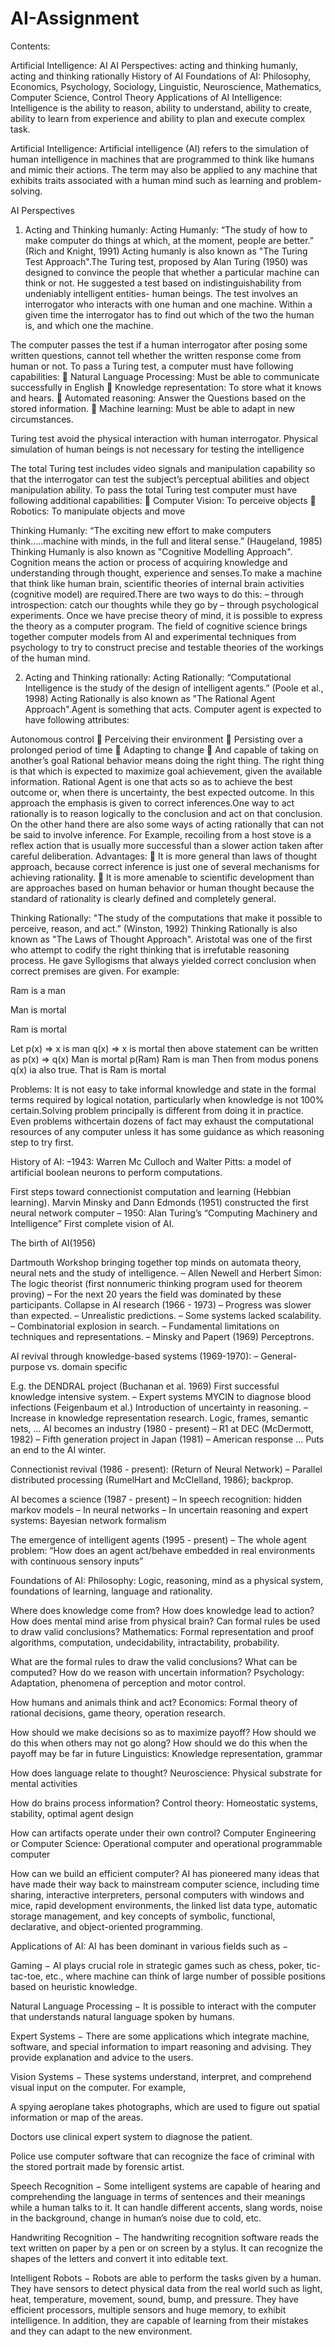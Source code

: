# AI-Assignment
Contents:

Artificial Intelligence: AI
AI Perspectives: acting and thinking humanly, acting and thinking rationally
History of AI
Foundations of AI: Philosophy, Economics, Psychology, Sociology, Linguistic, Neuroscience, Mathematics, Computer Science, Control Theory
Applications of AI 
Intelligence:
Intelligence is the ability to reason, ability to understand, ability to create, ability to learn from experience and ability to plan and execute complex task.

Artificial Intelligence:
Artificial intelligence (AI) refers to the simulation of human intelligence in machines that are programmed to think like humans and mimic their actions. The term may also be applied to any machine that exhibits traits associated with a human mind such as learning and problem-solving.

AI Perspectives
1. Acting and Thinking humanly:
Acting Humanly:
“The study of how to make computer do things at which, at the moment, people are better.” (Rich and Knight, 1991) Acting humanly is also known as "The Turing Test Approach".The Turing test, proposed by Alan Turing (1950) was designed to convince the people that whether a particular machine can think or not. He suggested a test based on indistinguishability from undeniably intelligent entities- human beings. The test involves an interrogator who interacts with one human and one machine. Within a given time the interrogator has to find out which of the two the human is, and which one the machine.

The computer passes the test if a human interrogator after posing some written questions, cannot tell whether the written response come from human or not. To pass a Turing test, a computer must have following capabilities:  Natural Language Processing: Must be able to communicate successfully in English  Knowledge representation: To store what it knows and hears.  Automated reasoning: Answer the Questions based on the stored information.  Machine learning: Must be able to adapt in new circumstances.

Turing test avoid the physical interaction with human interrogator. Physical simulation of human beings is not necessary for testing the intelligence

The total Turing test includes video signals and manipulation capability so that the interrogator can test the subject’s perceptual abilities and object manipulation ability. To pass the total Turing test computer must have following additional capabilities:  Computer Vision: To perceive objects  Robotics: To manipulate objects and move

Thinking Humanly:
“The exciting new effort to make computers think…..machine with minds, in the full and literal sense.” (Haugeland, 1985) Thinking Humanly is also known as "Cognitive Modelling Approach". Cognition means the action or process of acquiring knowledge and understanding through thought, experience and senses.To make a machine that think like human brain, scientific theories of internal brain activities (cognitive model) are required.There are two ways to do this: – through introspection: catch our thoughts while they go by – through psychological experiments. Once we have precise theory of mind, it is possible to express the theory as a computer program. The field of cognitive science brings together computer models from AI and experimental techniques from psychology to try to construct precise and testable theories of the workings of the human mind.

2. Acting and Thinking rationally:
Acting Rationally:
“Computational Intelligence is the study of the design of intelligent agents.” (Poole et al., 1998) Acting Rationally is also known as "The Rational Agent Approach".Agent is something that acts. Computer agent is expected to have following attributes:

Autonomous control  Perceiving their environment  Persisting over a prolonged period of time  Adapting to change  And capable of taking on another’s goal Rational behavior means doing the right thing. The right thing is that which is expected to maximize goal achievement, given the available information. Rational Agent is one that acts so as to achieve the best outcome or, when there is uncertainty, the best expected outcome. In this approach the emphasis is given to correct inferences.One way to act rationally is to reason logically to the conclusion and act on that conclusion. On the other hand there are also some ways of acting rationally that can not be said to involve inference. For Example, recoiling from a host stove is a reflex action that is usually more successful than a slower action taken after careful deliberation.
Advantages:  It is more general than laws of thought approach, because correct inference is just one of several mechanisms for achieving rationality.  It is more amenable to scientific development than are approaches based on human behavior or human thought because the standard of rationality is clearly defined and completely general.

Thinking Rationally:
"The study of the computations that make it possible to perceive, reason, and act.” (Winston, 1992) Thinking Rationally is also known as "The Laws of Thought Approach". Aristotal was one of the first who attempt to codify the right thinking that is irrefutable reasoning process. He gave Syllogisms that always yielded correct conclusion when correct premises are given. For example:

Ram is a man

Man is mortal

Ram is mortal

Let p(x) => x is man q(x) => x is mortal then above statement can be written as p(x) => q(x) Man is mortal p(Ram) Ram is man Then from modus ponens q(x) ia also true. That is Ram is mortal

Problems: It is not easy to take informal knowledge and state in the formal terms required by logical notation, particularly when knowledge is not 100% certain.Solving problem principally is different from doing it in practice. Even problems withcertain dozens of fact may exhaust the computational resources of any computer unless it has some guidance as which reasoning step to try first.

History of AI:
–1943: Warren Mc Culloch and Walter Pitts: a model of artificial boolean neurons to perform computations.

First steps toward connectionist computation and learning (Hebbian learning). Marvin Minsky and Dann Edmonds (1951) constructed the first neural network computer – 1950: Alan Turing’s “Computing Machinery and Intelligence” First complete vision of AI.

The birth of AI(1956)

Dartmouth Workshop bringing together top minds on automata theory, neural nets and the study of intelligence. – Allen Newell and Herbert Simon: The logic theorist (first nonnumeric thinking program used for theorem proving) – For the next 20 years the field was dominated by these participants.
Collapse in AI research (1966 - 1973) – Progress was slower than expected. – Unrealistic predictions. – Some systems lacked scalability. – Combinatorial explosion in search. – Fundamental limitations on techniques and representations. – Minsky and Papert (1969) Perceptrons.

AI revival through knowledge-based systems (1969-1970): – General-purpose vs. domain specific

E.g. the DENDRAL project (Buchanan et al. 1969) First successful knowledge intensive system. – Expert systems
MYCIN to diagnose blood infections (Feigenbaum et al.)
Introduction of uncertainty in reasoning. – Increase in knowledge representation research.
Logic, frames, semantic nets, …
AI becomes an industry (1980 - present) – R1 at DEC (McDermott, 1982) – Fifth generation project in Japan (1981) – American response … Puts an end to the AI winter.

Connectionist revival (1986 - present): (Return of Neural Network) – Parallel distributed processing (RumelHart and McClelland, 1986); backprop.

AI becomes a science (1987 - present) – In speech recognition: hidden markov models – In neural networks – In uncertain reasoning and expert systems: Bayesian network formalism

The emergence of intelligent agents (1995 - present) – The whole agent problem: “How does an agent act/behave embedded in real environments with continuous sensory inputs”

Foundations of AI:
Philosophy:
Logic, reasoning, mind as a physical system, foundations of learning, language and rationality.

Where does knowledge come from?
How does knowledge lead to action?
How does mental mind arise from physical brain?
Can formal rules be used to draw valid conclusions?
Mathematics:
Formal representation and proof algorithms, computation, undecidability, intractability, probability.

What are the formal rules to draw the valid conclusions?
What can be computed?
How do we reason with uncertain information?
Psychology:
Adaptation, phenomena of perception and motor control.

How humans and animals think and act?
Economics:
Formal theory of rational decisions, game theory, operation research.

How should we make decisions so as to maximize payoff?
How should we do this when others may not go along?
How should we do this when the payoff may be far in future
Linguistics:
Knowledge representation, grammar

How does language relate to thought?
Neuroscience:
Physical substrate for mental activities

How do brains process information?
Control theory:
Homeostatic systems, stability, optimal agent design

How can artifacts operate under their own control?
Computer Engineering or Computer Science:
Operational computer and operational programmable computer

How can we build an efficient computer?
AI has pioneered many ideas that have made their way back to mainstream computer science, including time sharing, interactive interpreters, personal computers with windows and mice, rapid development environments, the linked list data type, automatic storage management, and key concepts of symbolic, functional, declarative, and object-oriented programming.

Applications of AI:
AI has been dominant in various fields such as −

Gaming − AI plays crucial role in strategic games such as chess, poker, tic-tac-toe, etc., where machine can think of large number of possible positions based on heuristic knowledge.

Natural Language Processing − It is possible to interact with the computer that understands natural language spoken by humans.

Expert Systems − There are some applications which integrate machine, software, and special information to impart reasoning and advising. They provide explanation and advice to the users.

Vision Systems − These systems understand, interpret, and comprehend visual input on the computer. For example,

A spying aeroplane takes photographs, which are used to figure out spatial information or map of the areas.

Doctors use clinical expert system to diagnose the patient.

Police use computer software that can recognize the face of criminal with the stored portrait made by forensic artist.

Speech Recognition − Some intelligent systems are capable of hearing and comprehending the language in terms of sentences and their meanings while a human talks to it. It can handle different accents, slang words, noise in the background, change in human’s noise due to cold, etc.

Handwriting Recognition − The handwriting recognition software reads the text written on paper by a pen or on screen by a stylus. It can recognize the shapes of the letters and convert it into editable text.

Intelligent Robots − Robots are able to perform the tasks given by a human. They have sensors to detect physical data from the real world such as light, heat, temperature, movement, sound, bump, and pressure. They have efficient processors, multiple sensors and huge memory, to exhibit intelligence. In addition, they are capable of learning from their mistakes and they can adapt to the new environment.

